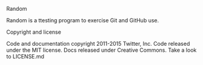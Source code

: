 Random

Random is a ttesting program to exercise Git and GitHub use.

Copyright and license

Code and documentation copyright 2011-2015 Twitter, Inc. Code released under the MIT license. Docs released under Creative Commons. Take a look to LICENSE.md
